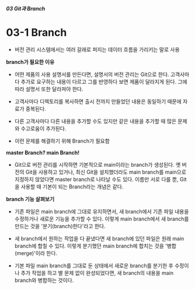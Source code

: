 ***03 Git과 Branch***
# 03-1 Branch
- 버전 관리 시스템에서는 여러 갈래로 퍼지는 데이터 흐름을 가리키는 말로 사용

**branch가 필요한 이유**
- 어떤 제품의 사용 설명서를 만든다면, 설명서의 버전 관리는 Git으로 한다. 고객사마다 추가로 요구하는 내용이 다르고 그를 반영하다 보면 제품이 달라지게 된다. 그에 따라 설명서 또한 달라져야 한다.

- 고객사마다 디렉토리를 복사하면 출시 전까지 만들었던 내용은 동일하기 때문에 자료가 중복된다.

- 다른 고객사마다 다른 내용을 추가할 수도 있지만 같은 내용을 추가할 때 많은 문제와 수고로움이 추가된다.

- 이런 문제를 해결하기 위해 Branch가 필요함

**master Branch? main Branch!**
- Git으로 버전 관리를 시작하면 기본적으로 main이라는 branch가 생성된다. 옛 버전의 Git을 사용하고 있거나, 최신 Git을 설치했더라도 main branch를 main으로 지정하지 않았다면 master branch로 나타날 수도 있다. 이름만 서로 다를 뿐, Git을 사용할 때 기본이 되는 Branch라는 개념은 같다.

**branch 기능 살펴보기**
- 기존 파일은 main branch에 그대로 유지하면서, 새 branch에서 기존 파일 내용을 수정하거나 새로운 기능을 추가할 수 있다. 이렇게 main branch에서 새 branch를 만드는 것을 '분기(branch)한다'라고 한다.

- 새 branch에서 원하는 작업을 다 끝냈다면 새 branch에 있던 파일은 원래 main branch에 합칠 수 있다. 이렇게 분기했던 main branch에 합치는 것을 '병합(merge)'이라 한다.

- 기본 파일 main branch를 그대로 둔 상태에서 새로운 branch를 분기한 후 수정이나 추가 작업을 하고 별 문제 없이 완성되었다면, 새 branch의 내용을 main branch와 병합하는 것이다.

